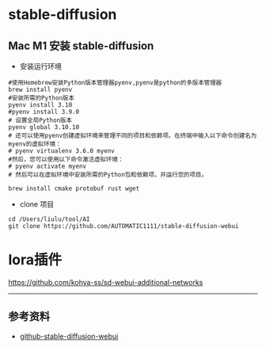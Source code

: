 # stable-diffusion

## Mac M1 安装 stable-diffusion
  - 安装运行环境
  ```shell
  #使用Homebrew安装Python版本管理器pyenv,pyenv是python的多版本管理器
  brew install pyenv
  #安装所需的Python版本
  pyenv install 3.10
  #pyenv install 3.9.0
  # 设置全局Python版本
  pyenv global 3.10.10
  # 还可以使用pyenv创建虚拟环境来管理不同的项目和依赖项。在终端中输入以下命令创建名为myenv的虚拟环境：
  # pyenv virtualenv 3.6.0 myenv
  #然后，您可以使用以下命令激活虚拟环境：
  # pyenv activate myenv
  # 然后可以在虚拟环境中安装所需的Python包和依赖项，并运行您的项目。

  brew install cmake protobuf rust wget
  ```
  - clone 项目
  ```shell
  cd /Users/liulu/tool/AI
  git clone https://github.com/AUTOMATIC1111/stable-diffusion-webui
  ```
  # lora插件
  https://github.com/kohya-ss/sd-webui-additional-networks

---
## 参考资料
 - [github-stable-diffusion-webui](https://github.com/AUTOMATIC1111/stable-diffusion-webui/wiki/Installation-on-Apple-Silicon)